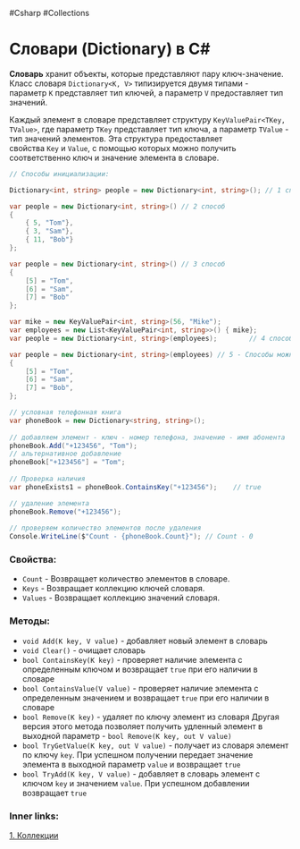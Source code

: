 #Csharp #Collections

# Словари (Dictionary) в C#

**Словарь** хранит объекты, которые представляют пару ключ-значение. Класс словаря `Dictionary<K, V>` типизируется двумя типами - параметр `K` представляет тип ключей, а параметр `V` предоставляет тип значений.

Каждый элемент в словаре представляет структуру `KeyValuePair<TKey, TValue>`, где параметр `TKey` представляет тип ключа, а параметр `TValue` - тип значений элементов. 
Эта структура предоставляет свойства `Key` и `Value`, с помощью которых можно получить соответственно ключ и значение элемента в словаре.

```csharp
// Способы инициализации:

Dictionary<int, string> people = new Dictionary<int, string>(); // 1 способ

var people = new Dictionary<int, string>() // 2 способ
{
    { 5, "Tom"},
    { 3, "Sam"},
    { 11, "Bob"}
};

var people = new Dictionary<int, string>() // 3 способ
{
    [5] = "Tom",
    [6] = "Sam",
    [7] = "Bob"
};  

var mike = new KeyValuePair<int, string>(56, "Mike"); 
var employees = new List<KeyValuePair<int, string>>() { mike};
var people = new Dictionary<int, string>(employees);        // 4 способ

var people = new Dictionary<int, string>(employees) // 5 - Способы можно совмещать
{
    [5] = "Tom",
    [6] = "Sam",
    [7] = "Bob",
};
```

```csharp
// условная телефонная книга
var phoneBook = new Dictionary<string, string>();
 
// добавляем элемент - ключ - номер телефона, значение - имя абонента
phoneBook.Add("+123456", "Tom");
// альтернативное добавление
phoneBook["+123456"] = "Tom";
 
// Проверка наличия
var phoneExists1 = phoneBook.ContainsKey("+123456");    // true

// удаление элемента
phoneBook.Remove("+123456");
 
// проверяем количество элементов после удаления
Console.WriteLine($"Count - {phoneBook.Count}"); // Count - 0
```

### Свойства:
- `Count` - Возвращает количество элементов в словаре.
- `Keys` - Возвращает коллекцию ключей словаря.
- `Values` - Возвращает коллекцию значений словаря.

### Методы:
- `void Add(K key, V value)` - добавляет новый элемент в словарь
- `void Clear()` - очищает словарь
- `bool ContainsKey(K key)` - проверяет наличие элемента с определенным ключом и возвращает `true` при его наличии в словаре
- `bool ContainsValue(V value)` - проверяет наличие элемента с определенным значением и возвращает `true` при его наличии в словаре
- `bool Remove(K key)` - удаляет по ключу элемент из словаря
    Другая версия этого метода позволяет получить удленный элемент в выходной параметр - `bool Remove(K key, out V value)`
- `bool TryGetValue(K key, out V value)` - получает из словаря элемент по ключу `key`. При успешном получении передает значение элемента в выходной параметр `value` и возвращает `true`
- `bool TryAdd(K key, V value)` - добавляет в словарь элемент с ключом `key` и значением `value`. При успешном добавлении возвращает `true`


### Inner links:
[1. Коллекции](1.%20Languages/C-sharp/0.%20Введение/3.%20Коллекции/1.%20Коллекции.md)

